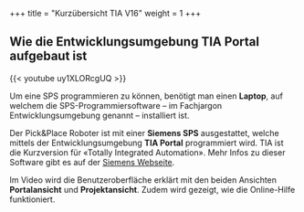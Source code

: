 +++
title = "Kurzübersicht TIA V16"
weight = 1
+++

## Wie die Entwicklungsumgebung TIA Portal aufgebaut ist

<div class="shadow">
  {{< youtube uy1XLORcgUQ >}}
</div>

Um eine SPS programmieren zu können, benötigt man einen **Laptop**, auf welchem die SPS-Programmiersoftware – im Fachjargon Entwicklungsumgebung genannt – installiert ist.

Der Pick&Place Roboter ist mit einer **Siemens SPS** ausgestattet, welche mittels der Entwicklungsumgebung **TIA Portal** programmiert wird. TIA ist die Kurzversion für «Totally Integrated Automation». Mehr Infos zu dieser Software gibt es auf der [Siemens Webseite]( https://new.siemens.com/de/de/produkte/automatisierung/industrie-software/automatisierungs-software/tia-portal.html).

Im Video wird die Benutzeroberfläche erklärt mit den beiden Ansichten **Portalansicht** und **Projektansicht**. Zudem wird gezeigt, wie die Online-Hilfe funktioniert.
